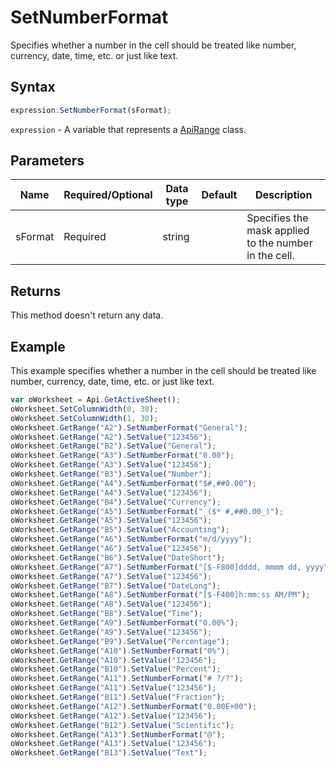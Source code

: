 # SetNumberFormat

Specifies whether a number in the cell should be treated like number, currency, date, time, etc. or just like text.

## Syntax

```javascript
expression.SetNumberFormat(sFormat);
```

`expression` - A variable that represents a [ApiRange](../ApiRange.md) class.

## Parameters

| **Name** | **Required/Optional** | **Data type** | **Default** | **Description** |
| ------------- | ------------- | ------------- | ------------- | ------------- |
| sFormat | Required | string |  | Specifies the mask applied to the number in the cell. |

## Returns

This method doesn't return any data.

## Example

This example specifies whether a number in the cell should be treated like number, currency, date, time, etc. or just like text.

```javascript editor-xlsx
var oWorksheet = Api.GetActiveSheet();
oWorksheet.SetColumnWidth(0, 30);
oWorksheet.SetColumnWidth(1, 30);
oWorksheet.GetRange("A2").SetNumberFormat("General");
oWorksheet.GetRange("A2").SetValue("123456");
oWorksheet.GetRange("B2").SetValue("General");
oWorksheet.GetRange("A3").SetNumberFormat("0.00");
oWorksheet.GetRange("A3").SetValue("123456");
oWorksheet.GetRange("B3").SetValue("Number");
oWorksheet.GetRange("A4").SetNumberFormat("$#,##0.00");
oWorksheet.GetRange("A4").SetValue("123456");
oWorksheet.GetRange("B4").SetValue("Currency");
oWorksheet.GetRange("A5").SetNumberFormat("_($* #,##0.00_)");
oWorksheet.GetRange("A5").SetValue("123456");
oWorksheet.GetRange("B5").SetValue("Accounting");
oWorksheet.GetRange("A6").SetNumberFormat("m/d/yyyy");
oWorksheet.GetRange("A6").SetValue("123456");
oWorksheet.GetRange("B6").SetValue("DateShort");
oWorksheet.GetRange("A7").SetNumberFormat("[$-F800]dddd, mmmm dd, yyyy");
oWorksheet.GetRange("A7").SetValue("123456");
oWorksheet.GetRange("B7").SetValue("DateLong");
oWorksheet.GetRange("A8").SetNumberFormat("[$-F400]h:mm:ss AM/PM");
oWorksheet.GetRange("A8").SetValue("123456");
oWorksheet.GetRange("B8").SetValue("Time");
oWorksheet.GetRange("A9").SetNumberFormat("0.00%");
oWorksheet.GetRange("A9").SetValue("123456");
oWorksheet.GetRange("B9").SetValue("Percentage");
oWorksheet.GetRange("A10").SetNumberFormat("0%");
oWorksheet.GetRange("A10").SetValue("123456");
oWorksheet.GetRange("B10").SetValue("Percent");
oWorksheet.GetRange("A11").SetNumberFormat("# ?/?");
oWorksheet.GetRange("A11").SetValue("123456");
oWorksheet.GetRange("B11").SetValue("Fraction");
oWorksheet.GetRange("A12").SetNumberFormat("0.00E+00");
oWorksheet.GetRange("A12").SetValue("123456");
oWorksheet.GetRange("B12").SetValue("Scientific");
oWorksheet.GetRange("A13").SetNumberFormat("@");
oWorksheet.GetRange("A13").SetValue("123456");
oWorksheet.GetRange("B13").SetValue("Text");
```
